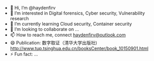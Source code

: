 - 👋 Hi, I’m @haydenfirv
- 👀 I’m interested in Digital forensics, Cyber security, Vulnerability research
- 🌱 I’m currently learning Cloud security, Container security
- 💞️ I’m looking to collaborate on ...
- 📫 How to reach me, connect haydenfirv@outlook.com
- 😄 Publication: 数字取证（清华大学出版社) http://www.tup.tsinghua.edu.cn/booksCenter/book_10150901.html
- ⚡ Fun fact: ...

<!---
haydenfirv/haydenfirv is a ✨ special ✨ repository because its `README.md` (this file) appears on your GitHub profile.
You can click the Preview link to take a look at your changes.
--->
